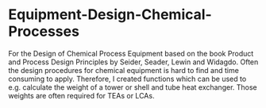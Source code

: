 # Equipment-Design-Chemical-Processes

For the Design of Chemical Process Equipment based on the book Product and Process Design Principles by Seider, Seader, Lewin and Widagdo. Often the design procedures for chemical equipment is hard to find and time consuming to apply. Therefore, I created functions which can be used to e.g. calculate the weight of a tower or shell and tube heat exchanger. Those weights are often required for TEAs or LCAs.
